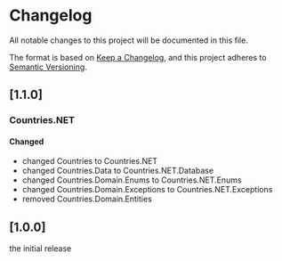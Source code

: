# Changelog

All notable changes to this project will be documented in this file.

The format is based on [Keep a Changelog](https://keepachangelog.com/en/1.0.0/),
and this project adheres to [Semantic Versioning](https://semver.org/spec/v2.0.0.html).

## [1.1.0]

### Countries.NET

####  Changed

- changed Countries to Countries.NET
- changed Countries.Data to Countries.NET.Database
- changed Countries.Domain.Enums to Countries.NET.Enums
- changed Countries.Domain.Exceptions to Countries.NET.Exceptions
- removed Countries.Domain.Entities

## [1.0.0]

the initial release